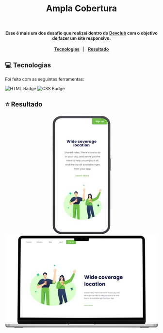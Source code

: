 <h1 align="center">Ampla Cobertura</h1>

<br />

<h4 align="center">Esse é mais um dos desafio que realizei dentro do <a href="https://rodolfomori.com.br/devclub-comercial/"<>Devclub</a> com o objetivo de fazer um site responsivo.<h4>
<p align="center">
  <a href="#computer-tecnologias">Tecnologias</a>&nbsp;&nbsp;&nbsp;|&nbsp;&nbsp;&nbsp;
  <a href="#star-resultado">Resultado</a>
</p>

## :computer: Tecnologias

Foi feito com as seguintes ferramentas:

<img src="https://img.shields.io/badge/HTML5-%23E34F26?style=for-the-badge&logoColor=white" alt="HTML Badge">
<img src="https://img.shields.io/badge/CSS3-%231572B6?style=for-the-badge&logoColor=white" alt="CSS Badge">

## :star: Resultado

<div align="center">
<img src="https://raw.githubusercontent.com/jhonatangustavo/Alta-Cobertura-Responsivo/40c43cd90ad6fe0181d2e591124708517dea2ea4/assets/wide%20coverage-cellphone.png" altt="logo-computer" />
<img src="https://raw.githubusercontent.com/jhonatangustavo/Alta-Cobertura-Responsivo/40c43cd90ad6fe0181d2e591124708517dea2ea4/assets/wide-coverage-computer.png" alt="logo-cellphone" />
  </div>
</div>

